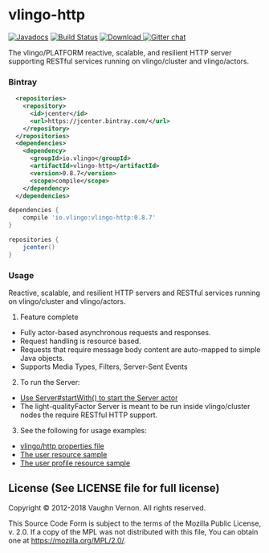 # vlingo-http

[![Javadocs](http://javadoc.io/badge/io.vlingo/vlingo-http.svg?color=brightgreen)](http://javadoc.io/doc/io.vlingo/vlingo-http) [![Build Status](https://travis-ci.org/vlingo/vlingo-http.svg?branch=master)](https://travis-ci.org/vlingo/vlingo-http) [ ![Download](https://api.bintray.com/packages/vlingo/vlingo-platform-java/vlingo-http/images/download.svg) ](https://bintray.com/vlingo/vlingo-platform-java/vlingo-http/_latestVersion) [![Gitter chat](https://badges.gitter.im/gitterHQ/gitter.png)](https://gitter.im/vlingo-platform-java/http)

The vlingo/PLATFORM reactive, scalable, and resilient HTTP server supporting RESTful services running on vlingo/cluster and vlingo/actors.

### Bintray

```xml
  <repositories>
    <repository>
      <id>jcenter</id>
      <url>https://jcenter.bintray.com/</url>
    </repository>
  </repositories>
  <dependencies>
    <dependency>
      <groupId>io.vlingo</groupId>
      <artifactId>vlingo-http</artifactId>
      <version>0.8.7</version>
      <scope>compile</scope>
    </dependency>
  </dependencies>
```

```gradle
dependencies {
    compile 'io.vlingo:vlingo-http:0.8.7'
}

repositories {
    jcenter()
}
```

### Usage

Reactive, scalable, and resilient HTTP servers and RESTful services running on vlingo/cluster and vlingo/actors.

1. Feature complete
  * Fully actor-based asynchronous requests and responses.
  * Request handling is resource based.
  * Requests that require message body content are auto-mapped to simple Java objects.
  * Supports Media Types, Filters, Server-Sent Events
2. To run the Server:
  * [Use Server#startWith() to start the Server actor](https://github.com/vlingo/vlingo-http/blob/master/src/main/java/io/vlingo/http/resource/Server.java)
  * The light-qualityFactor Server is meant to be run inside vlingo/cluster nodes the require RESTful HTTP support.
3. See the following for usage examples:
  * [vlingo/http properties file](https://github.com/vlingo/vlingo-http/blob/master/src/test/resources/vlingo-http.properties)
  * [The user resource sample](https://github.com/vlingo/vlingo-http/blob/master/src/main/java/io/vlingo/http/sample/user/UserResource.java)
  * [The user profile resource sample](https://github.com/vlingo/vlingo-http/blob/master/src/main/java/io/vlingo/http/sample/user/ProfileResource.java)

License (See LICENSE file for full license)
-------------------------------------------
Copyright © 2012-2018 Vaughn Vernon. All rights reserved.

This Source Code Form is subject to the terms of the
Mozilla Public License, v. 2.0. If a copy of the MPL
was not distributed with this file, You can obtain
one at https://mozilla.org/MPL/2.0/.

